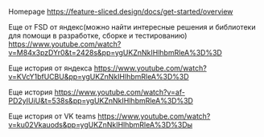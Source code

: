 Homepage https://feature-sliced.design/docs/get-started/overview

Еще от FSD от яндекс(можно найти интересные решения и библиотеки для помощи в разработке, сборке и тестированию) https://www.youtube.com/watch?v=M84x3pzDYr0&t=2428s&pp=ygUKZnNkIHlhbmRleA%3D%3D

Еще история от яндекса https://www.youtube.com/watch?v=KVcY1bfUCBU&pp=ygUKZnNkIHlhbmRleA%3D%3D

Еще история https://www.youtube.com/watch?v=af-PD2yIUiU&t=538s&pp=ygUKZnNkIHlhbmRleA%3D%3D

Еще история от VK teams https://www.youtube.com/watch?v=ku02Vkauods&pp=ygUKZnNkIHlhbmRleA%3D%3Dы